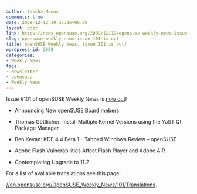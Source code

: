 ```yaml
---
author: Sascha Manns
comments: true
date: 2009-12-12 19:35:06+00:00
layout: post
link: https://news.opensuse.org/2009/12/12/opensuse-weekly-news-issue-101-is-out/
slug: opensuse-weekly-news-issue-101-is-out
title: openSUSE Weekly News, issue 101 is out!
wordpress_id: 2628
categories:
- Weekly News
tags:
- Newsletter
- opensuse
- Weekly News
---
```


Issue #101 of openSUSE Weekly News is [now out](//en.opensuse.org/OpenSUSE_Weekly_News/101)!



	
  * Announcing New openSUSE Board mebers

	
  * Thomas Göttlicher: Install Multiple  Kernel Versions using the YaST Qt Package Manager

	
  * Ben Kevan: KDE 4.4 Beta 1 – Tabbed  Windows Review – openSUSE

	
  * Adobe Flash Vulnerabilities Affect  Flash Player and Adobe AIR

	
  * Contemplating Upgrade to 11.2






For a list of available translations see this page:

[//en.opensuse.org/OpenSUSE_Weekly_News/101/Translations](//en.opensuse.org/OpenSUSE_Weekly_News/101/Translations).
